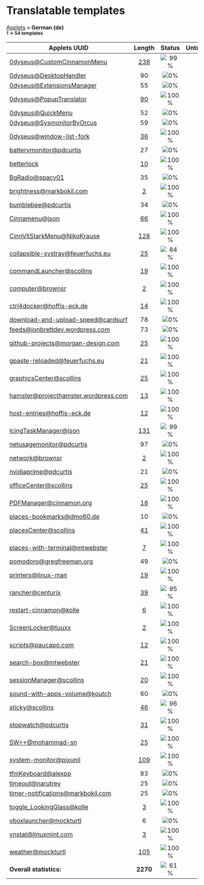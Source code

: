 # Translatable templates
[Applets](../README.md) &#187; **German (de)**
<br><sub>**1 &#8594; 54 templates**</sub>

Applets UUID | Length | Status | Untranslated
------------|:------:|:------:|:-----------:
[0dyseus@CustomCinnamonMenu](../applets-status/0dyseus@CustomCinnamonMenu/README.md) | [238](../applets-status/0dyseus@CustomCinnamonMenu/po/de.po) | ![99%](http://progressed.io/bar/99) | [2](../applets-status/0dyseus@CustomCinnamonMenu/untranslated-po/de.md)
[0dyseus@DesktopHandler](../applets-status/0dyseus@DesktopHandler/README.md) | 90 | ![0%](http://progressed.io/bar/0) | 90
[0dyseus@ExtensionsManager](../applets-status/0dyseus@ExtensionsManager/README.md) | 55 | ![0%](http://progressed.io/bar/0) | 55
[0dyseus@PopupTranslator](../applets-status/0dyseus@PopupTranslator/README.md) | [90](../applets-status/0dyseus@PopupTranslator/po/de.po) | ![100%](http://progressed.io/bar/100) |  0
[0dyseus@QuickMenu](../applets-status/0dyseus@QuickMenu/README.md) | 52 | ![0%](http://progressed.io/bar/0) | 52
[0dyseus@SysmonitorByOrcus](../applets-status/0dyseus@SysmonitorByOrcus/README.md) | 59 | ![0%](http://progressed.io/bar/0) | 59
[0dyseus@window-list-fork](../applets-status/0dyseus@window-list-fork/README.md) | [36](../applets-status/0dyseus@window-list-fork/po/de.po) | ![100%](http://progressed.io/bar/100) |  0
[batterymonitor@pdcurtis](../applets-status/batterymonitor@pdcurtis/README.md) | 27 | ![0%](http://progressed.io/bar/0) | 27
[betterlock](../applets-status/betterlock/README.md) | [10](../applets-status/betterlock/po/de.po) | ![100%](http://progressed.io/bar/100) |  0
[BgRadio@spacy01](../applets-status/BgRadio@spacy01/README.md) | 35 | ![0%](http://progressed.io/bar/0) | 35
[brightness@markbokil.com](../applets-status/brightness@markbokil.com/README.md) | [2](../applets-status/brightness@markbokil.com/po/de.po) | ![100%](http://progressed.io/bar/100) |  0
[bumblebee@pdcurtis](../applets-status/bumblebee@pdcurtis/README.md) | 34 | ![0%](http://progressed.io/bar/0) | 34
[Cinnamenu@json](../applets-status/Cinnamenu@json/README.md) | [66](../applets-status/Cinnamenu@json/po/de.po) | ![100%](http://progressed.io/bar/100) |  0
[CinnVIIStarkMenu@NikoKrause](../applets-status/CinnVIIStarkMenu@NikoKrause/README.md) | [128](../applets-status/CinnVIIStarkMenu@NikoKrause/po/de.po) | ![100%](http://progressed.io/bar/100) |  0
[collapsible-systray@feuerfuchs.eu](../applets-status/collapsible-systray@feuerfuchs.eu/README.md) | [25](../applets-status/collapsible-systray@feuerfuchs.eu/po/de.po) | ![84%](http://progressed.io/bar/84) | [4](../applets-status/collapsible-systray@feuerfuchs.eu/untranslated-po/de.md)
[commandLauncher@scollins](../applets-status/commandLauncher@scollins/README.md) | [19](../applets-status/commandLauncher@scollins/po/de.po) | ![100%](http://progressed.io/bar/100) |  0
[computer@brownsr](../applets-status/computer@brownsr/README.md) | [2](../applets-status/computer@brownsr/po/de.po) | ![100%](http://progressed.io/bar/100) |  0
[ctrl4docker@hoffis-eck.de](../applets-status/ctrl4docker@hoffis-eck.de/README.md) | [14](../applets-status/ctrl4docker@hoffis-eck.de/po/de.po) | ![100%](http://progressed.io/bar/100) |  0
[download-and-upload-speed@cardsurf](../applets-status/download-and-upload-speed@cardsurf/README.md) | 78 | ![0%](http://progressed.io/bar/0) | 78
[feeds@jonbrettdev.wordpress.com](../applets-status/feeds@jonbrettdev.wordpress.com/README.md) | 73 | ![0%](http://progressed.io/bar/0) | 73
[github-projects@morgan-design.com](../applets-status/github-projects@morgan-design.com/README.md) | [25](../applets-status/github-projects@morgan-design.com/po/de.po) | ![100%](http://progressed.io/bar/100) |  0
[gpaste-reloaded@feuerfuchs.eu](../applets-status/gpaste-reloaded@feuerfuchs.eu/README.md) | [21](../applets-status/gpaste-reloaded@feuerfuchs.eu/po/de.po) | ![100%](http://progressed.io/bar/100) |  0
[graphicsCenter@scollins](../applets-status/graphicsCenter@scollins/README.md) | [25](../applets-status/graphicsCenter@scollins/po/de.po) | ![100%](http://progressed.io/bar/100) |  0
[hamster@projecthamster.wordpress.com](../applets-status/hamster@projecthamster.wordpress.com/README.md) | [13](../applets-status/hamster@projecthamster.wordpress.com/po/de.po) | ![100%](http://progressed.io/bar/100) |  0
[host-entries@hoffis-eck.de](../applets-status/host-entries@hoffis-eck.de/README.md) | [12](../applets-status/host-entries@hoffis-eck.de/po/de.po) | ![100%](http://progressed.io/bar/100) |  0
[IcingTaskManager@json](../applets-status/IcingTaskManager@json/README.md) | [131](../applets-status/IcingTaskManager@json/po/de.po) | ![99%](http://progressed.io/bar/99) | [1](../applets-status/IcingTaskManager@json/untranslated-po/de.md)
[netusagemonitor@pdcurtis](../applets-status/netusagemonitor@pdcurtis/README.md) | 97 | ![0%](http://progressed.io/bar/0) | 97
[network@brownsr](../applets-status/network@brownsr/README.md) | [2](../applets-status/network@brownsr/po/de.po) | ![100%](http://progressed.io/bar/100) |  0
[nvidiaprime@pdcurtis](../applets-status/nvidiaprime@pdcurtis/README.md) | 21 | ![0%](http://progressed.io/bar/0) | 21
[officeCenter@scollins](../applets-status/officeCenter@scollins/README.md) | [25](../applets-status/officeCenter@scollins/po/de.po) | ![100%](http://progressed.io/bar/100) |  0
[PDFManager@cinnamon.org](../applets-status/PDFManager@cinnamon.org/README.md) | [18](../applets-status/PDFManager@cinnamon.org/po/de.po) | ![100%](http://progressed.io/bar/100) |  0
[places-bookmarks@dmo60.de](../applets-status/places-bookmarks@dmo60.de/README.md) | 10 | ![0%](http://progressed.io/bar/0) | 10
[placesCenter@scollins](../applets-status/placesCenter@scollins/README.md) | [41](../applets-status/placesCenter@scollins/po/de.po) | ![100%](http://progressed.io/bar/100) |  0
[places-with-terminal@mtwebster](../applets-status/places-with-terminal@mtwebster/README.md) | [7](../applets-status/places-with-terminal@mtwebster/po/de.po) | ![100%](http://progressed.io/bar/100) |  0
[pomodoro@gregfreeman.org](../applets-status/pomodoro@gregfreeman.org/README.md) | 49 | ![0%](http://progressed.io/bar/0) | 49
[printers@linux-man](../applets-status/printers@linux-man/README.md) | [19](../applets-status/printers@linux-man/po/de.po) | ![100%](http://progressed.io/bar/100) |  0
[rancher@centurix](../applets-status/rancher@centurix/README.md) | [39](../applets-status/rancher@centurix/po/de.po) | ![95%](http://progressed.io/bar/95) | [2](../applets-status/rancher@centurix/untranslated-po/de.md)
[restart-cinnamon@kolle](../applets-status/restart-cinnamon@kolle/README.md) | [6](../applets-status/restart-cinnamon@kolle/po/de.po) | ![100%](http://progressed.io/bar/100) |  0
[ScreenLocker@tuuxx](../applets-status/ScreenLocker@tuuxx/README.md) | [2](../applets-status/ScreenLocker@tuuxx/po/de.po) | ![100%](http://progressed.io/bar/100) |  0
[scripts@paucapo.com](../applets-status/scripts@paucapo.com/README.md) | [12](../applets-status/scripts@paucapo.com/po/de.po) | ![100%](http://progressed.io/bar/100) |  0
[search-box@mtwebster](../applets-status/search-box@mtwebster/README.md) | [21](../applets-status/search-box@mtwebster/po/de.po) | ![100%](http://progressed.io/bar/100) |  0
[sessionManager@scollins](../applets-status/sessionManager@scollins/README.md) | [20](../applets-status/sessionManager@scollins/po/de.po) | ![100%](http://progressed.io/bar/100) |  0
[sound-with-apps-volume@koutch](../applets-status/sound-with-apps-volume@koutch/README.md) | 60 | ![0%](http://progressed.io/bar/0) | 60
[sticky@scollins](../applets-status/sticky@scollins/README.md) | [46](../applets-status/sticky@scollins/po/de.po) | ![96%](http://progressed.io/bar/96) | [2](../applets-status/sticky@scollins/untranslated-po/de.md)
[stopwatch@pdcurtis](../applets-status/stopwatch@pdcurtis/README.md) | [31](../applets-status/stopwatch@pdcurtis/po/de.po) | ![100%](http://progressed.io/bar/100) |  0
[SW++@mohammad-sn](../applets-status/SW++@mohammad-sn/README.md) | [25](../applets-status/SW++@mohammad-sn/po/de.po) | ![100%](http://progressed.io/bar/100) |  0
[system-monitor@pixunil](../applets-status/system-monitor@pixunil/README.md) | [109](../applets-status/system-monitor@pixunil/po/de.po) | ![100%](http://progressed.io/bar/100) |  0
[tfmKeyboard@alexpp](../applets-status/tfmKeyboard@alexpp/README.md) | 83 | ![0%](http://progressed.io/bar/0) | 83
[timeout@narutrey](../applets-status/timeout@narutrey/README.md) | 25 | ![0%](http://progressed.io/bar/0) | 25
[timer-notifications@markbokil.com](../applets-status/timer-notifications@markbokil.com/README.md) | 25 | ![0%](http://progressed.io/bar/0) | 25
[toggle_LookingGlass@kolle](../applets-status/toggle_LookingGlass@kolle/README.md) | [3](../applets-status/toggle_LookingGlass@kolle/po/de.po) | ![100%](http://progressed.io/bar/100) |  0
[vboxlauncher@mockturtl](../applets-status/vboxlauncher@mockturtl/README.md) | 6 | ![0%](http://progressed.io/bar/0) | 6
[vnstat@linuxmint.com](../applets-status/vnstat@linuxmint.com/README.md) | [3](../applets-status/vnstat@linuxmint.com/po/de.po) | ![100%](http://progressed.io/bar/100) |  0
[weather@mockturtl](../applets-status/weather@mockturtl/README.md) | [105](../applets-status/weather@mockturtl/po/de.po) | ![100%](http://progressed.io/bar/100) |  0
**Overall statistics:** | **2270** | ![61%](http://progressed.io/bar/61) | **890**
